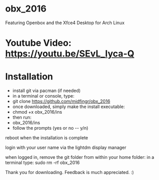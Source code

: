 # obx_2016
Featuring Openbox and the Xfce4 Desktop for Arch Linux
# Youtube Video: https://youtu.be/SEvL_Iyca-Q
# Installation
- install git via pacman (if needed)
- in a terminal or console, type:
- git clone https://github.com/midfingr/obx_2016
- once downloaded, simply make the install executable:
- chmod +x obx_2016/ins
- then run:
- obx_2016/ins
- follow the prompts (yes or no -- y/n)

reboot when the installation is complete

login with your user name via the lightdm display manager

when logged in, remove the git folder from within your home folder:
in a terminal type: sudo rm -rf obx_2016


Thank you for downloading. Feedback is much appreciated. :)
